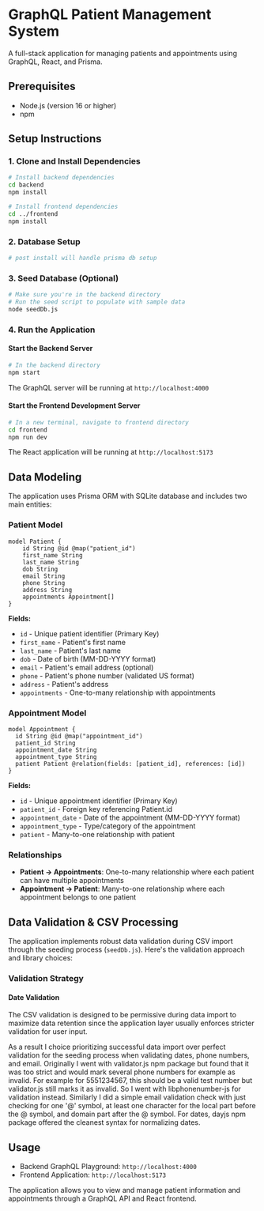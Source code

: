 # GraphQL Patient Management System

A full-stack application for managing patients and appointments using GraphQL, React, and Prisma.

## Prerequisites

- Node.js (version 16 or higher)
- npm

## Setup Instructions

### 1. Clone and Install Dependencies

```bash
# Install backend dependencies
cd backend
npm install

# Install frontend dependencies
cd ../frontend
npm install
```

### 2. Database Setup

```bash
# post install will handle prisma db setup
```

### 3. Seed Database (Optional)

```bash
# Make sure you're in the backend directory
# Run the seed script to populate with sample data
node seedDb.js
```

### 4. Run the Application

#### Start the Backend Server

```bash
# In the backend directory
npm start
```

The GraphQL server will be running at `http://localhost:4000`

#### Start the Frontend Development Server

```bash
# In a new terminal, navigate to frontend directory
cd frontend
npm run dev
```

The React application will be running at `http://localhost:5173`

## Data Modeling

The application uses Prisma ORM with SQLite database and includes two main entities:

### Patient Model

```prisma
model Patient {
    id String @id @map("patient_id")
    first_name String
    last_name String
    dob String
    email String
    phone String
    address String
    appointments Appointment[]
}
```

**Fields:**
- `id` - Unique patient identifier (Primary Key)
- `first_name` - Patient's first name
- `last_name` - Patient's last name  
- `dob` - Date of birth (MM-DD-YYYY format)
- `email` - Patient's email address (optional)
- `phone` - Patient's phone number (validated US format)
- `address` - Patient's address
- `appointments` - One-to-many relationship with appointments

### Appointment Model

```prisma
model Appointment {
  id String @id @map("appointment_id")
  patient_id String
  appointment_date String
  appointment_type String
  patient Patient @relation(fields: [patient_id], references: [id])
}
```

**Fields:**
- `id` - Unique appointment identifier (Primary Key)
- `patient_id` - Foreign key referencing Patient.id
- `appointment_date` - Date of the appointment (MM-DD-YYYY format)
- `appointment_type` - Type/category of the appointment
- `patient` - Many-to-one relationship with patient

### Relationships

- **Patient → Appointments**: One-to-many relationship where each patient can have multiple appointments
- **Appointment → Patient**: Many-to-one relationship where each appointment belongs to one patient

## Data Validation & CSV Processing

The application implements robust data validation during CSV import through the seeding process (`seedDb.js`). Here's the validation approach and library choices:

### Validation Strategy

#### Date Validation

The CSV validation is designed to be permissive during data import to maximize data retention since the application layer usually enforces stricter validation for user input.

As a result I choice prioritizing successful data import over perfect validation for the seeding process when validating dates, phone numbers, and email. Originally I went with validator.js npm package but found that it was too strict and would mark several phone numbers for example as invalid. For example for 5551234567, this should be a valid test number but validator.js still marks it as invalid. So I went with libphonenumber-js for validation instead. Similarly I did a simple email validation check with just checking for one '@' symbol, at least one character for the local part before the @ symbol, and domain part after the @ symbol. For dates, dayjs npm package offered the cleanest syntax for normalizing dates. 

## Usage

- Backend GraphQL Playground: `http://localhost:4000`
- Frontend Application: `http://localhost:5173`

The application allows you to view and manage patient information and appointments through a GraphQL API and React frontend.

